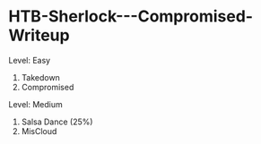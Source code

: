 # HTB-Sherlock---Compromised-Writeup
Level: Easy
1. Takedown
2. Compromised

Level: Medium
1. Salsa Dance (25%)
2. MisCloud
